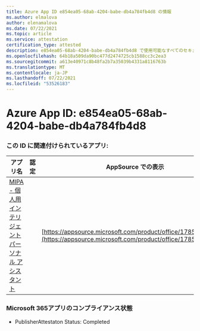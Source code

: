 ```yaml
---
title: Azure App ID e854ea05-68ab-4204-babe-db4a784fb4d8 の情報
ms.author: elmalova
author: elenamalova
ms.date: 07/22/2021
ms.topic: article
ms.service: attestation
certification_type: attested
description: e854ea05-68ab-4204-babe-db4a784fb4d8 で使用可能なすべてのセキュリティおよびコンプライアンス情報。
ms.openlocfilehash: 64b18a509da90bc477d2474725cb1588cc3c2ea3
ms.sourcegitcommit: a613e40971c8b48fa2b7a35039b4331a8116763b
ms.translationtype: MT
ms.contentlocale: ja-JP
ms.lasthandoff: 07/22/2021
ms.locfileid: "53526183"
---
```

# <a name="azure-app-id-e854ea05-68ab-4204-babe-db4a784fb4d8"></a>Azure App ID: e854ea05-68ab-4204-babe-db4a784fb4d8


### <a name="apps-associated-with-this-id"></a>この ID に関連付けられているアプリ:
| **アプリ名** | **認定** | **AppSource での表示** |
|--------------|---------------|-----------------------|
| [MIPA - 個人用インテリジェント パーソナル アシスタント](https://docs.microsoft.com/microsoft-365-app-certification/forward/17859280.mipa) |  | [https://appsource.microsoft.com/product/office/17859280.mipa](https://appsource.microsoft.com/product/office/17859280.mipa) |

### <a name="microsoft-365-app-compliance-status"></a>Microsoft 365アプリのコンプライアンス状態
- PublisherAttestaton Status: Completed
